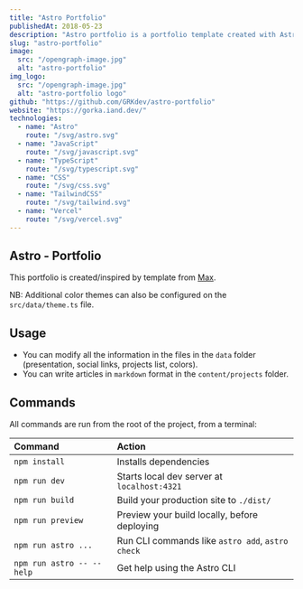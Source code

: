 ```yaml
---
title: "Astro Portfolio"
publishedAt: 2018-05-23
description: "Astro portfolio is a portfolio template created with Astro and TailwindCSS."
slug: "astro-portfolio"
image: 
  src: "/opengraph-image.jpg"
  alt: "astro-portfolio"
img_logo: 
  src: "/opengraph-image.jpg"
  alt: "astro-portfolio logo"
github: "https://github.com/GRKdev/astro-portfolio"
website: "https://gorka.iand.dev/"
technologies:
  - name: "Astro"
    route: "/svg/astro.svg"
  - name: "JavaScript"
    route: "/svg/javascript.svg"
  - name: "TypeScript"
    route: "/svg/typescript.svg"
  - name: "CSS"
    route: "/svg/css.svg"
  - name: "TailwindCSS"
    route: "/svg/tailwind.svg"
  - name: "Vercel"
    route: "/svg/vercel.svg"
---
```


##  Astro - Portfolio

This portfolio is created/inspired by template from [Max](https://www.maxencewolff.com).

NB: Additional color themes can also be configured on the `src/data/theme.ts` file.

## Usage

- You can modify all the information in the files in the `data` folder (presentation, social links, projects list, colors).
- You can write articles in `markdown` format in the `content/projects` folder.

## Commands

All commands are run from the root of the project, from a terminal:

| Command                   | Action                                           |
| :------------------------ | :----------------------------------------------- |
| `npm install`             | Installs dependencies                            |
| `npm run dev`             | Starts local dev server at `localhost:4321`      |
| `npm run build`           | Build your production site to `./dist/`          |
| `npm run preview`         | Preview your build locally, before deploying     |
| `npm run astro ...`       | Run CLI commands like `astro add`, `astro check` |
| `npm run astro -- --help` | Get help using the Astro CLI                     |
